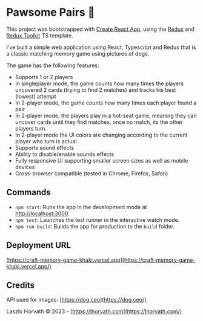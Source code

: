 # Pawsome Pairs &#128062;

This project was bootstrapped with [Create React App](https://github.com/facebook/create-react-app), using the [Redux](https://redux.js.org/) and [Redux Toolkit](https://redux-toolkit.js.org/) TS template.

I've built a simple web application using React, Typescript and Redux that is a classic matching memory game using pictures of dogs.

The game has the following features:
- Supports 1 or 2 players
- In singleplayer mode, the game counts how many times the players uncovered 2 cards (trying to find 2 matches) and tracks his best (lowest) attempt
- In 2-player mode, the game counts how many times each player found a pair
- In 2-player mode, the players play in a hot-seat game, meaning they can uncover cards until they find matches, once no match, its the other players turn
- In 2-player mode the UI colors are changing according to the current player who turn is actual
- Supports sound effects
- Ability to disable/enable sounds effects
- Fully responsive UI supporting smaller screen sizes as well as mobile devices
- Cross-browser compatible (tested in Chrome, Firefox, Safari)

## Commands

- `npm start`: Runs the app in the development mode at [http://localhost:3000](http://localhost:3000).
- `npm test`: Launches the test runner in the interactive watch mode.
- `npm run build`: Builds the app for production to the `build` folder.

## Deployment URL

[https://craft-memory-game-khaki.vercel.app](https://craft-memory-game-khaki.vercel.app/)

## Credits

API used for images: [https://dog.ceo](https://dog.ceo/)

Laszlo Horvath © 2023 - [https://lhorvath.com](https://lhorvath.com/)

